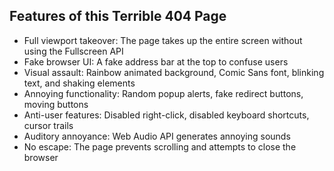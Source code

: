 ## Features of this Terrible 404 Page
- Full viewport takeover: The page takes up the entire screen without using the Fullscreen API
- Fake browser UI: A fake address bar at the top to confuse users
- Visual assault: Rainbow animated background, Comic Sans font, blinking text, and shaking elements
- Annoying functionality: Random popup alerts, fake redirect buttons, moving buttons
- Anti-user features: Disabled right-click, disabled keyboard shortcuts, cursor trails
- Auditory annoyance: Web Audio API generates annoying sounds
- No escape: The page prevents scrolling and attempts to close the browser
